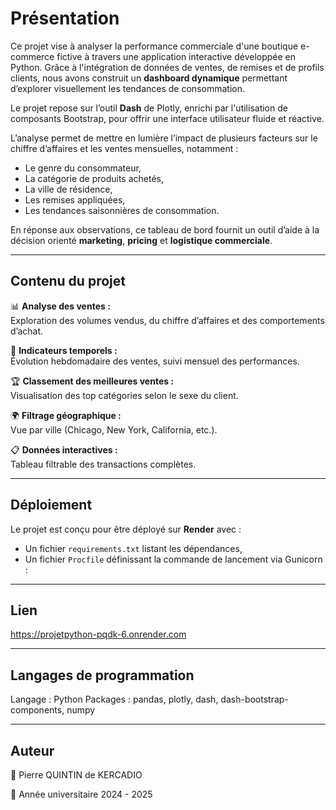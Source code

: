 # Présentation

Ce projet vise à analyser la performance commerciale d'une boutique e-commerce fictive à travers une application interactive développée en Python. Grâce à l'intégration de données de ventes, de remises et de profils clients, nous avons construit un **dashboard dynamique** permettant d’explorer visuellement les tendances de consommation.

Le projet repose sur l’outil **Dash** de Plotly, enrichi par l'utilisation de composants Bootstrap, pour offrir une interface utilisateur fluide et réactive.

L’analyse permet de mettre en lumière l’impact de plusieurs facteurs sur le chiffre d’affaires et les ventes mensuelles, notamment :

- Le genre du consommateur,
- La catégorie de produits achetés,
- La ville de résidence,
- Les remises appliquées,
- Les tendances saisonnières de consommation.

En réponse aux observations, ce tableau de bord fournit un outil d’aide à la décision orienté **marketing**, **pricing** et **logistique commerciale**.

---

## Contenu du projet

📊 **Analyse des ventes :**  
Exploration des volumes vendus, du chiffre d’affaires et des comportements d’achat.

📆 **Indicateurs temporels :**  
Évolution hebdomadaire des ventes, suivi mensuel des performances.

🏆 **Classement des meilleures ventes :**  
Visualisation des top catégories selon le sexe du client.

🌍 **Filtrage géographique :**  
Vue par ville (Chicago, New York, California, etc.).

📋 **Données interactives :**  
Tableau filtrable des transactions complètes.

---

## Déploiement

Le projet est conçu pour être déployé sur **Render** avec :
- Un fichier `requirements.txt` listant les dépendances,
- Un fichier `Procfile` définissant la commande de lancement via Gunicorn :

---
## Lien

https://projetpython-pqdk-6.onrender.com

---
## Langages de programmation

Langage : Python
Packages : pandas, plotly, dash, dash-bootstrap-components, numpy

---
## Auteur 

📌 Pierre QUINTIN de KERCADIO

📅 Année universitaire 2024 - 2025
